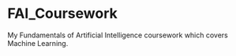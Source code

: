 # FAI_Coursework
My Fundamentals of Artificial Intelligence coursework which covers Machine Learning. 
